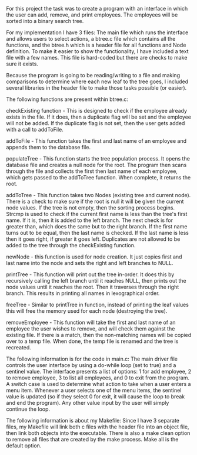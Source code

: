 For this project the task was to create a program with an interface in which the user
can add, remove, and print employees. The employees will be sorted into a binary search
tree.

For my implementation I have 3 files: The main file which runs the interface and allows
users to select actions, a btree.c file which contains all the functions, and the btree.h
which is a header file for all functions and Node definition. To make it easier to show
the functionality, I have included a text file with a few names. This file is hard-coded
but there are checks to make sure it exists.

Because the program is going to be reading/writing to a file and making comparisons
to determine where each new leaf to the tree goes, I included several libraries in
the header file to make those tasks possible (or easier).



The following functions are present within btree.c:

checkExisting function - This is designed to check if the employee already exists in the
file. If it does, then a duplicate flag will be set and the employee will not be added.
If the duplicate flag is not set, then the user gets added with a call to addToFile.

addToFile - This function takes the first and last name of an employee and appends them
to the database file.

populateTree - This function starts the tree population process. It opens the database
file and creates a null node for the root. The program then scans through the file and
collects the first then last name of each employee, which gets passed to the addToTree
function. When complete, it returns the root.

addToTree - This function takes two Nodes (existing tree and current node). There is a
check to make sure if the root is null it will be given the current node values. If
the tree is not empty, then the sorting process begins. Strcmp is used to check if
the current first name is less than the tree's first name. If it is, then it is added
to the left branch. The next check is for greater than, which does the same but to the
right branch. If the first name turns out to be equal, then the last name is checked.
If the last name is less then it goes right, if greater it goes left. Duplicates are not
allowed to be added to the tree through the checkExisting function.

newNode - this function is used for node creation. It just copies first and last name
into the node and sets the right and left branches to NULL.

printTree - This function will print out the tree in-order. It does this by recursively
calling the left branch until it reaches NULL, then prints out the node values until it
reaches the root. Then it traverses through the right branch. This results in printing
all names in lexographical order.

freeTree - Similar to printTree in function, instead of printing the leaf values this
will free the memory used for each node (destroying the tree).

removeEmployee - This function will take the first and last name of an employee the
user wishes to remove, and will check them against the existing file. If there is a match,
then the non-matching names will be copied over to a temp file. When done, the temp
file is renamed and the tree is recreated.


The following information is for the code in main.c:
The main driver file controls the user interface by using a do-while loop (set to true)
and a sentinel value. The interface presents a list of options: 1 for add employee,
2 to remove employee, 3 to list all employees, and 0 to exit from the program. A switch
case is used to determine what action to take when a user enters a menu item. Whenever
a user selects one of the menu items, the sentinel value is updated (so if they select
0 for exit, it will cause the loop to break and end the program). Any other value input
by the user will simply continue the loop.


The following information is about my Makefile:
Since I have 3 separate files, my Makefile will link both c files with the header file
into an object file, then link both objects into the executable. There is also a make
clean option to remove all files that are created by the make process. Make all is
the default option.